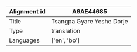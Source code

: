 |Alignment id | A6AE44685
| --- | --- 
|Title | Tsangpa Gyare Yeshe Dorje 
|Type | translation
|Languages | ['en', 'bo']
